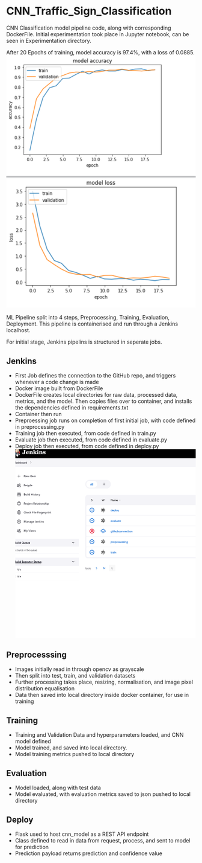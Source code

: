 # CNN_Traffic_Sign_Classification

CNN Classification model pipeline code, along with corresponding DockerFile.
Initial experimentation took place in Jupyter notebook, can be seen in Experimentation directory.

After 20 Epochs of training, model accuracy is 97.4%, with a loss of 0.0885. 
![Screenshot](model_acc.png)
![Screenshot](model_loss.png)


ML Pipeline split into 4 steps, Preprocessing, Training, Evaluation, Deployment.
This pipeline is containerised and run through a Jenkins localhost. 

For initial stage, Jenkins pipelins is structured in seperate jobs.

## Jenkins
- First Job defines the connection to the GitHub repo, and triggers whenever a code change is made
- Docker image built from DockerFile
- DockerFile creates local directories for raw data, processed data, metrics, and the model. Then copies files over to container, and installs the dependencies defined in requirements.txt
- Container then run
- Preproessing job runs on completion of first initial job, with code defined in preprocessing.py
- Training job then executed, from code defined in train.py
- Evaluate job then executed, from code defined in evaluate.py
- Deploy job then executed, from code defined in deploy.py
![Screenshot](jenkins_screenshot.png)


## Preprocesssing 
- Images initially read in through opencv as grayscale
- Then split into test, train, and validation datasets
- Further processing takes place, resizing, normalisation, and image pixel distribution equalisation
- Data then saved into local directory inside docker container, for use in training

## Training
- Training and Validation Data and hyperparameters loaded, and CNN model defined
- Model trained, and saved into local directory.
- Model training metrics pushed to local directory

## Evaluation
- Model loaded, along with test data
- Model evaluated, with evaluation metrics saved to json pushed to local directory

## Deploy
- Flask used to host cnn_model as a REST API endpoint
- Class defined to read in data from request, process, and sent to model for prediction
- Prediction payload returns prediction and confidence value


